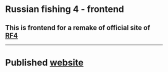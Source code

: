 # Russian fishing 4 - frontend
## This is frontend for a remake of official site of [RF4](https://rf4.info.com/en)
---
# Published [website](https://rf4.it)


